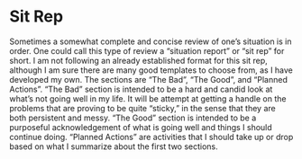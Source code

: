 # Sit Rep
Sometimes a somewhat complete and concise review of one’s situation is in order. One could call this type of review a “situation report” or “sit rep” for short. I am not following an already established format for this sit rep, although I am sure there are many good templates to choose from, as I have developed my own. The sections are “The Bad”, “The Good”, and “Planned Actions”.
“The Bad” section is intended to be a hard and candid look at what’s not going well in my life. It will be attempt at getting a handle on the problems that are proving to be quite “sticky,” in the sense that they are both persistent and messy.
“The Good” section is intended to be a purposeful acknowledgement of what is going well and things I should continue doing.
“Planned Actions” are activities that I should take up or drop based on what I summarize about the first two sections.
